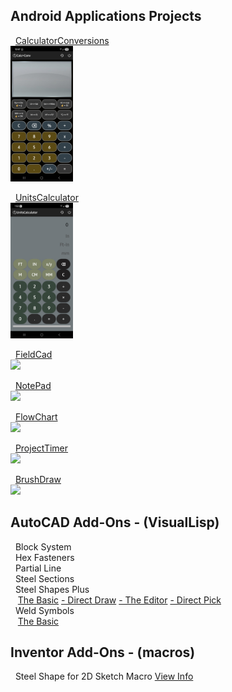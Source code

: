 ## **Android Applications Projects**  
&nbsp; [CalculatorConversions](https://michelvilleneuve.github.io/CalcConv/)  
<img src = "Images/CalcConv.jpg" width="100" />

&nbsp; [UnitsCalculator]()  
<img src = "/Images/UnitsCalculator.jpg" width="100" />

&nbsp; [FieldCad](https://michelvilleneuve.github.io/FieldCAD/)  
<img src = "https://michelvilleneuve.github.io/FieldCAD/FieldCAD.jpg" width="100" />  

&nbsp; [NotePad](https://michelvilleneuve.github.io/MyNotePad/)  
<img src = "https://michelvilleneuve.github.io/CalcConv/CalcConv.jpg" width="100" />  

&nbsp; [FlowChart](https://michelvilleneuve.github.io/FlowChart/)  
<img src = "https://michelvilleneuve.github.io/CalcConv/CalcConv.jpg" width="100" />  

&nbsp; [ProjectTimer](https://michelvilleneuve.github.io/ProjectTimer/)  
<img src = "https://michelvilleneuve.github.io/CalcConv/CalcConv.jpg" width="100" />  

&nbsp; [BrushDraw](https://michelvilleneuve.github.io/BrushDraw/)  
<img src = "https://michelvilleneuve.github.io/CalcConv/CalcConv.jpg" width="100" />  


## **AutoCAD Add-Ons** - (VisualLisp)
&nbsp; Block System  
&nbsp; Hex Fasteners  
&nbsp; Partial Line  
&nbsp; Steel Sections  
&nbsp; Steel Shapes Plus  
&nbsp;&nbsp; [The Basic](https://addcom.github.io/Structural-Steel-Shape/) [- Direct Draw](https://addcom.github.io/Steel-Shape-Plus-Direct-Draw/) [- The Editor](https://addcom.github.io/Steel-Shape-Plus-Editor/) [- Direct Pick](https://addcom.github.io/Steel-Shape-Plus-Direct-Pick/)  
&nbsp; Weld Symbols  
&nbsp;&nbsp; [The Basic](https://addcom.github.io/WeldSymbols/)  

## **Inventor Add-Ons** - (macros)  
&nbsp; Steel Shape for 2D Sketch Macro [View Info](https://inventor-add-on.github.io/SteelShape-Macro/)  
